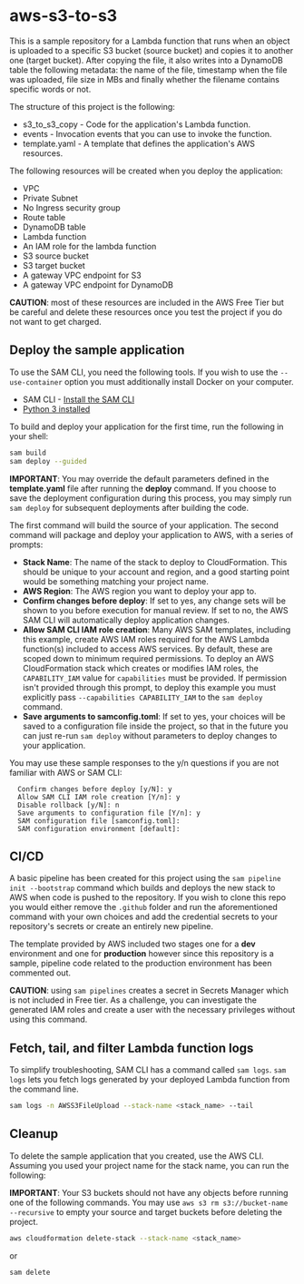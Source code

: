 # aws-s3-to-s3

This is a sample repository for a Lambda function that runs when an object is uploaded to a specific S3 bucket (source bucket) and copies it to another one (target bucket). After copying the file, it also writes into a DynamoDB table the following metadata: the name of the file, timestamp when the file was uploaded, file size in MBs and finally whether the filename contains specific words or not.

The structure of this project is the following:

- s3_to_s3_copy - Code for the application's Lambda function.
- events - Invocation events that you can use to invoke the function.
- template.yaml - A template that defines the application's AWS resources.

The following resources will be created when you deploy the application:
- VPC
- Private Subnet
- No Ingress security group
- Route table
- DynamoDB table
- Lambda function
- An IAM role for the lambda function
- S3 source bucket
- S3 target bucket
- A gateway VPC endpoint for S3
- A gateway VPC endpoint for DynamoDB

**CAUTION**: most of these resources are included in the AWS Free Tier but be careful and delete these resources once you test the project if you do not want to get charged.

## Deploy the sample application

To use the SAM CLI, you need the following tools.
If you wish to use the `--use-container` option you must additionally install Docker on your computer.

* SAM CLI - [Install the SAM CLI](https://docs.aws.amazon.com/serverless-application-model/latest/developerguide/serverless-sam-cli-install.html)
* [Python 3 installed](https://www.python.org/downloads/)

To build and deploy your application for the first time, run the following in your shell:

```bash
sam build
sam deploy --guided
```

**IMPORTANT**:
You may override the default parameters defined in the **template.yaml** file after running the **deploy** command. If you choose to save the deployment configuration during this process, you may simply run ```sam deploy``` for subsequent deployments after building the code.


The first command will build the source of your application. The second command will package and deploy your application to AWS, with a series of prompts:

* **Stack Name**: The name of the stack to deploy to CloudFormation. This should be unique to your account and region, and a good starting point would be something matching your project name.
* **AWS Region**: The AWS region you want to deploy your app to.
* **Confirm changes before deploy**: If set to yes, any change sets will be shown to you before execution for manual review. If set to no, the AWS SAM CLI will automatically deploy application changes.
* **Allow SAM CLI IAM role creation**: Many AWS SAM templates, including this example, create AWS IAM roles required for the AWS Lambda function(s) included to access AWS services. By default, these are scoped down to minimum required permissions. To deploy an AWS CloudFormation stack which creates or modifies IAM roles, the `CAPABILITY_IAM` value for `capabilities` must be provided. If permission isn't provided through this prompt, to deploy this example you must explicitly pass `--capabilities CAPABILITY_IAM` to the `sam deploy` command.
* **Save arguments to samconfig.toml**: If set to yes, your choices will be saved to a configuration file inside the project, so that in the future you can just re-run `sam deploy` without parameters to deploy changes to your application.

You may use these sample responses to the y/n questions if you are not familiar with AWS or SAM CLI:
```
  Confirm changes before deploy [y/N]: y
  Allow SAM CLI IAM role creation [Y/n]: y
  Disable rollback [y/N]: n
  Save arguments to configuration file [Y/n]: y
  SAM configuration file [samconfig.toml]:
  SAM configuration environment [default]:
```

## CI/CD
A basic pipeline has been created for this project using the `sam pipeline init --bootstrap` command which builds and deploys the new stack to AWS when code is pushed to the repository. If you wish to clone this repo you would either remove the `.github` folder and run the aforementioned command with your own choices and add the credential secrets to your repository's secrets or create an entirely new pipeline.

The template provided by AWS included two stages one for a **dev** environment and one for **production** however since this repository is a sample, pipeline code related to the production environment has been commented out.

**CAUTION**: using `sam pipelines` creates a secret in Secrets Manager which is not included in Free tier. As a challenge, you can investigate the generated IAM roles and create a user with the necessary privileges without using this command.


## Fetch, tail, and filter Lambda function logs

To simplify troubleshooting, SAM CLI has a command called `sam logs`. `sam logs` lets you fetch logs generated by your deployed Lambda function from the command line.

```bash
sam logs -n AWSS3FileUpload --stack-name <stack_name> --tail
```

## Cleanup

To delete the sample application that you created, use the AWS CLI. Assuming you used your project name for the stack name, you can run the following:

**IMPORTANT**: Your S3 buckets should not have any objects before running one of the following commands. You may use `aws s3 rm s3://bucket-name --recursive` to empty your source and target buckets before deleting the project.

```bash
aws cloudformation delete-stack --stack-name <stack_name>
```

or

```bash
sam delete
```
